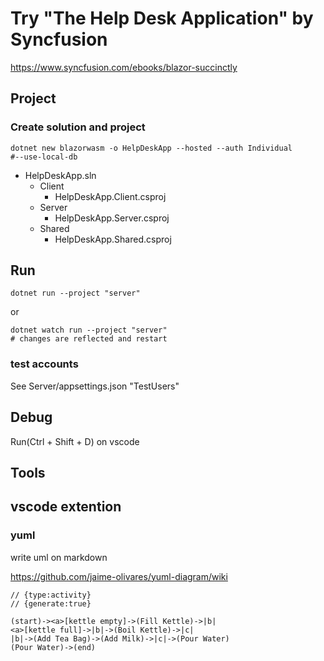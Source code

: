 # Try "The Help Desk Application" by Syncfusion

<https://www.syncfusion.com/ebooks/blazor-succinctly>

## Project

### Create solution and project

``` dotnet
dotnet new blazorwasm -o HelpDeskApp --hosted --auth Individual
#--use-local-db
```

* HelpDeskApp.sln
  * Client
    * HelpDeskApp.Client.csproj
  * Server
    * HelpDeskApp.Server.csproj
  * Shared
    * HelpDeskApp.Shared.csproj

## Run

``` dotnet
dotnet run --project "server"
```

or

``` dotnet
dotnet watch run --project "server"
# changes are reflected and restart
```

### test accounts

See Server/appsettings.json
"TestUsers"

## Debug

Run(Ctrl + Shift + D) on vscode

## Tools

## vscode extention

### yuml

write uml on markdown

<https://github.com/jaime-olivares/yuml-diagram/wiki>

```yuml
// {type:activity}
// {generate:true}

(start)-><a>[kettle empty]->(Fill Kettle)->|b|
<a>[kettle full]->|b|->(Boil Kettle)->|c|
|b|->(Add Tea Bag)->(Add Milk)->|c|->(Pour Water)
(Pour Water)->(end)


```
